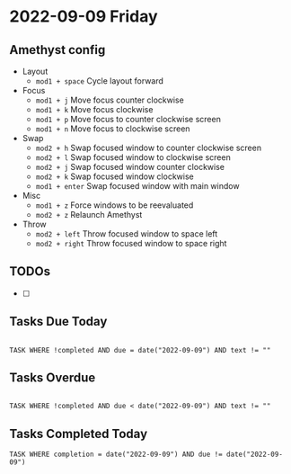 # 2022-09-09 Friday

## Amethyst config

- Layout
	- `mod1 + space` Cycle layout forward
- Focus
	- `mod1 + j` Move focus counter clockwise
	- `mod1 + k` Move focus clockwise
	- `mod1 + p` Move focus to counter clockwise screen
	- `mod1 + n` Move focus to clockwise screen
- Swap
	- `mod2 + h` Swap focused window to counter clockwise screen
	- `mod2 + l` Swap focused window to clockwise screen
	- `mod2 + j` Swap focused window counter clockwise
	- `mod2 + k` Swap focused window clockwise
	- `mod1 + enter` Swap focused window with main window
- Misc
	- `mod1 + z` Force windows to be reevaluated
	- `mod2 + z` Relaunch Amethyst
- Throw
	- `mod2 + left` Throw focused window to space left
	- `mod2 + right` Throw focused window to space right

## TODOs

- [ ] 

## Tasks Due Today

```dataview

TASK WHERE !completed AND due = date("2022-09-09") AND text != ""

```

## Tasks Overdue

```dataview

TASK WHERE !completed AND due < date("2022-09-09") AND text != ""

```

## Tasks Completed Today

```dataview
TASK WHERE completion = date("2022-09-09") AND due != date("2022-09-09")
```